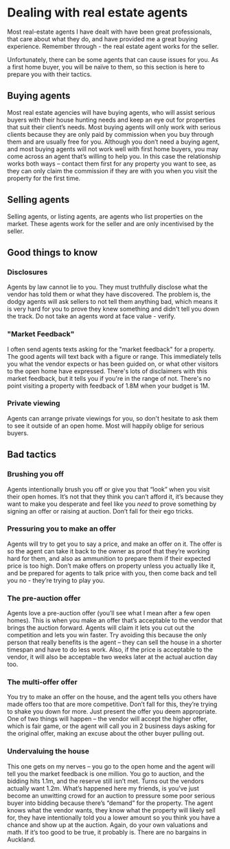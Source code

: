 # Dealing with real estate agents

Most real-estate agents I have dealt with have been great professionals, that care about what they do, and have provided me a great buying experience. Remember through - the real estate agent works for the seller.

Unfortunately, there can be some agents that can cause issues for you. As a first home buyer, you will be naïve to them, so this section is here to prepare you with their tactics.

## Buying agents

Most real estate agencies will have buying agents, who will assist serious buyers with their house hunting needs and keep an eye out for properties that suit their client’s needs. Most buying agents will only work with serious clients because they are only paid by commission when you buy through them and are usually free for you. Although you don’t need a buying agent, and most buying agents will not work well with first home buyers, you may come across an agent that’s willing to help you. In this case the relationship works both ways – contact them first for any property you want to see, as they can only claim the commission if they are with you when you visit the property for the first time.

## Selling agents

Selling agents, or listing agents, are agents who list properties on the market. These agents work for the seller and are only incentivised by the seller.&#x20;

## Good things to know

### Disclosures

Agents by law cannot lie to you. They must truthfully disclose what the vendor has told them or what they have discovered. The problem is, the dodgy agents will ask sellers to not tell them anything bad, which means it is very hard for you to prove they knew something and didn't tell you down the track. Do not take an agents word at face value - verify.

### "Market Feedback"

I often send agents texts asking for the "market feedback" for a property. The good agents will text back with a figure or range. This immediately tells you what the vendor expects or has been guided on, or what other visitors to the open home have expressed. There's lots of disclaimers with this market feedback, but it tells you if you're in the range of not. There's no point visiting a property with feedback of 1.8M when your budget is 1M.

### Private viewing

Agents can arrange private viewings for you, so don't hesitate to ask them to see it outside of an open home. Most will happily oblige for serious buyers.

## Bad tactics

### Brushing you off

Agents intentionally brush you off or give you that “look” when you visit their open homes. It’s not that they think you can’t afford it, it’s because they want to make you desperate and feel like you _need_ to prove something by signing an offer or raising at auction. Don’t fall for their ego tricks.

### Pressuring you to make an offer

Agents will try to get you to say a price, and make an offer on it. The offer is so the agent can take it back to the owner as proof that they’re working hard for them, and also as ammunition to prepare them if their expected price is too high. Don’t make offers on property unless you actually like it, and be prepared for agents to talk price with you, then come back and tell you no - they’re trying to play you.

### The pre-auction offer

Agents love a pre-auction offer (you’ll see what I mean after a few open homes). This is when you make an offer that’s acceptable to the vendor that brings the auction forward. Agents will claim it lets you cut out the competition and lets you win faster. Try avoiding this because the only person that really benefits is the agent – they can sell the house in a shorter timespan and have to do less work. Also, if the price is acceptable to the vendor, it will also be acceptable two weeks later at the actual auction day too.

### The multi-offer offer

You try to make an offer on the house, and the agent tells you others have made offers too that are more competitive. Don’t fall for this, they’re trying to shake you down for more. Just present the offer you deem appropriate. One of two things will happen – the vendor will accept the higher offer, which is fair game, or the agent will call you in 2 business days asking for the original offer, making an excuse about the other buyer pulling out.

### Undervaluing the house

This one gets on my nerves – you go to the open home and the agent will tell you the market feedback is one million. You go to auction, and the bidding hits 1.1m, and the reserve still isn’t met. Turns out the vendors actually want 1.2m. What’s happened here my friends, is you’ve just become an unwitting crowd for an auction to pressure some poor serious buyer into bidding because there’s “demand” for the property. The agent knows what the vendor wants, they know what the property will likely sell for, they have intentionally told you a lower amount so you think you have a chance and show up at the auction. Again, do your own valuations and math. If it’s too good to be true, it probably is. There are no bargains in Auckland.
